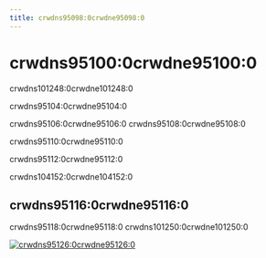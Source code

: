 ```yaml
---
title: crwdns95098:0crwdne95098:0
---
```


# crwdns95100:0crwdne95100:0

<p class="description">crwdns101248:0crwdne101248:0</p>

crwdns95104:0crwdne95104:0

crwdns95106:0crwdne95106:0 crwdns95108:0crwdne95108:0

crwdns95110:0crwdne95110:0

crwdns95112:0crwdne95112:0

crwdns104152:0crwdne104152:0

## crwdns95116:0crwdne95116:0

crwdns95118:0crwdne95118:0 crwdns101250:0crwdne101250:0

<a href="crwdns95122:0crwdne95122:0" data-ga-event-category="premium-themes" data-ga-event-action="click" data-ga-event-label="templates-image"><img src="crwdns95124:0crwdne95124:0" alt="crwdns95126:0crwdne95126:0" /></a>
